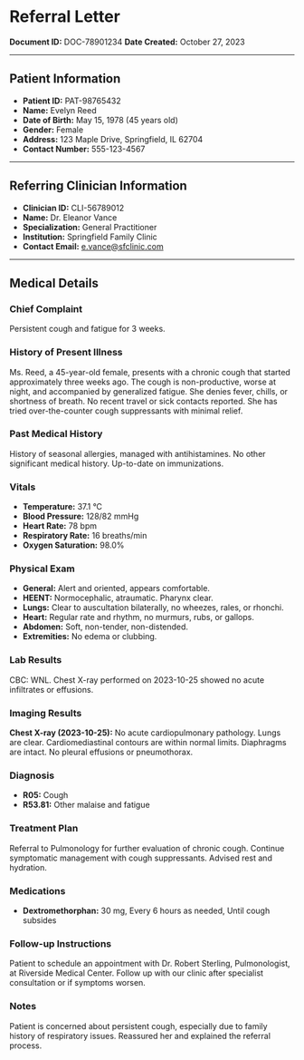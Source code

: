 # Referral Letter

**Document ID:** DOC-78901234
**Date Created:** October 27, 2023

---

## Patient Information

*   **Patient ID:** PAT-98765432
*   **Name:** Evelyn Reed
*   **Date of Birth:** May 15, 1978 (45 years old)
*   **Gender:** Female
*   **Address:** 123 Maple Drive, Springfield, IL 62704
*   **Contact Number:** 555-123-4567

---

## Referring Clinician Information

*   **Clinician ID:** CLI-56789012
*   **Name:** Dr. Eleanor Vance
*   **Specialization:** General Practitioner
*   **Institution:** Springfield Family Clinic
*   **Contact Email:** e.vance@sfclinic.com

---

## Medical Details

### Chief Complaint
Persistent cough and fatigue for 3 weeks.

### History of Present Illness
Ms. Reed, a 45-year-old female, presents with a chronic cough that started approximately three weeks ago. The cough is non-productive, worse at night, and accompanied by generalized fatigue. She denies fever, chills, or shortness of breath. No recent travel or sick contacts reported. She has tried over-the-counter cough suppressants with minimal relief.

### Past Medical History
History of seasonal allergies, managed with antihistamines. No other significant medical history. Up-to-date on immunizations.

### Vitals
*   **Temperature:** 37.1 °C
*   **Blood Pressure:** 128/82 mmHg
*   **Heart Rate:** 78 bpm
*   **Respiratory Rate:** 16 breaths/min
*   **Oxygen Saturation:** 98.0%

### Physical Exam
*   **General:** Alert and oriented, appears comfortable.
*   **HEENT:** Normocephalic, atraumatic. Pharynx clear.
*   **Lungs:** Clear to auscultation bilaterally, no wheezes, rales, or rhonchi.
*   **Heart:** Regular rate and rhythm, no murmurs, rubs, or gallops.
*   **Abdomen:** Soft, non-tender, non-distended.
*   **Extremities:** No edema or clubbing.

### Lab Results
CBC: WNL. Chest X-ray performed on 2023-10-25 showed no acute infiltrates or effusions.

### Imaging Results
**Chest X-ray (2023-10-25):** No acute cardiopulmonary pathology. Lungs are clear. Cardiomediastinal contours are within normal limits. Diaphragms are intact. No pleural effusions or pneumothorax.

### Diagnosis
*   **R05:** Cough
*   **R53.81:** Other malaise and fatigue

### Treatment Plan
Referral to Pulmonology for further evaluation of chronic cough. Continue symptomatic management with cough suppressants. Advised rest and hydration.

### Medications
*   **Dextromethorphan:** 30 mg, Every 6 hours as needed, Until cough subsides

### Follow-up Instructions
Patient to schedule an appointment with Dr. Robert Sterling, Pulmonologist, at Riverside Medical Center. Follow up with our clinic after specialist consultation or if symptoms worsen.

### Notes
Patient is concerned about persistent cough, especially due to family history of respiratory issues. Reassured her and explained the referral process.